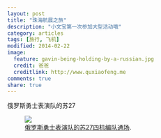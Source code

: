 ```yaml
---
layout: post
title: "珠海航展之旅"
description: "小文宝第一次参加大型活动哦"
category: articles
tags: [旅行, 飞机]
modified: 2014-02-22
image:
  feature: gavin-being-holding-by-a-russian.jpg
  credit: 爸爸
  creditlink: http://www.quxiaofeng.me
comments: true
share: true
---
```


俄罗斯勇士表演队的苏27

<figure>
	<a href="http://mil.news.sina.com.cn/nz/eyongshi/"><img src="{{ site.url }}/images/su-27-01.jpg"></a>
	<figcaption><a href="http://mil.news.sina.com.cn/nz/eyongshi/" title="俄罗斯勇士队官方网">俄罗斯勇士表演队的苏27四机编队通场</a>.</figcaption>
</figure>